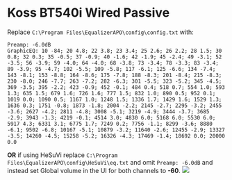 # Koss BT540i Wired Passive
Replace `C:\Program Files\EqualizerAPO\config\config.txt` with:
```
Preamp: -6.0dB
GraphicEQ: 10 -84; 20 4.8; 22 3.8; 23 3.4; 25 2.6; 26 2.2; 28 1.5; 30 0.8; 32 0.3; 35 -0.5; 37 -0.9; 40 -1.6; 42 -1.9; 45 -2.4; 49 -3.1; 52 -3.5; 56 -3.9; 59 -4.0; 64 -4.0; 68 -3.8; 73 -3.4; 78 -3.3; 83 -3.4; 89 -3.9; 95 -4.7; 102 -5.5; 109 -5.8; 117 -6.1; 125 -6.6; 134 -7.4; 143 -8.1; 153 -8.8; 164 -8.6; 175 -7.8; 188 -8.3; 201 -8.4; 215 -8.3; 230 -8.0; 246 -7.7; 263 -7.2; 282 -6.3; 301 -5.5; 323 -5.2; 345 -4.5; 369 -3.5; 395 -2.2; 423 -0.9; 452 -0.1; 484 0.4; 518 0.7; 554 1.0; 593 1.3; 635 1.5; 679 1.6; 726 1.6; 777 1.5; 832 1.0; 890 0.5; 952 0.1; 1019 0.0; 1090 0.5; 1167 1.0; 1248 1.5; 1336 1.7; 1429 1.6; 1529 1.3; 1636 0.3; 1751 -0.8; 1873 -1.8; 2004 -2.2; 2145 -2.7; 2295 -3.2; 2455 -3.6; 2627 -4.2; 2811 -4.8; 3008 -5.1; 3219 -4.9; 3444 -3.7; 3685 -2.9; 3943 -1.3; 4219 -0.1; 4514 3.0; 4830 6.0; 5168 6.0; 5530 6.0; 5917 4.3; 6331 3.1; 6775 1.7; 7249 0.2; 7756 -1.1; 8299 -3.6; 8880 -6.1; 9502 -6.8; 10167 -5.1; 10879 -3.2; 11640 -2.6; 12455 -2.9; 13327 -3.5; 14260 -4.5; 15258 -5.2; 16326 -4.3; 17469 -1.4; 18692 0.0; 20000 0.0
```
**OR** if using HeSuVi replace `C:\Program Files\EqualizerAPO\config\HeSuVi\eq.txt` and omit `Preamp: -6.0dB` and instead set Global volume in the UI for both channels to **-60**.
![](https://raw.githubusercontent.com/jaakkopasanen/AutoEq/master/results/Sonoma%20Model%20One/innerfidelity/onear/Koss%20BT540i%20Wired%20Passive/Koss%20BT540i%20Wired%20Passive.png)